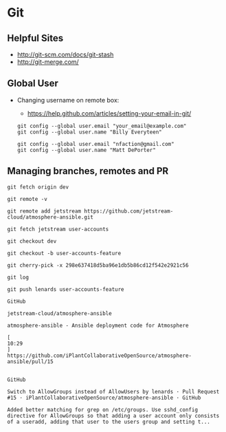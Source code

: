 # Git

## Helpful Sites
* <http://git-scm.com/docs/git-stash>
* <http://git-merge.com/>

## Global User

* Changing username on remote box:
	* <https://help.github.com/articles/setting-your-email-in-git/>

	```
	git config --global user.email "your_email@example.com"
	git config --global user.name "Billy Everyteen"
	 
	git config --global user.email "nfaction@gmail.com"
	git config --global user.name "Matt DePorter"
	```

## Managing branches, remotes and PR

```
git fetch origin dev
 
git remote -v
 
git remote add jetstream https://github.com/jetstream-cloud/atmosphere-ansible.git
 
git fetch jetstream user-accounts
 
git checkout dev
 
git checkout -b user-accounts-feature
 
git cherry-pick -x 298e637418d5ba96e1db5b86cd12f542e2921c56
 
git log
 
git push lenards user-accounts-feature
 
GitHub
 
jetstream-cloud/atmosphere-ansible
 
atmosphere-ansible - Ansible deployment code for Atmosphere
 
[
10:29
]
https://github.com/iPlantCollaborativeOpenSource/atmosphere-ansible/pull/15
 
 
GitHub
 
Switch to AllowGroups instead of AllowUsers by lenards · Pull Request #15 · iPlantCollaborativeOpenSource/atmosphere-ansible · GitHub
 
Added better matching for grep on /etc/groups. Use sshd_config directive for AllowGroups so that adding a user account only consists of a useradd, adding that user to the users group and setting t...
```